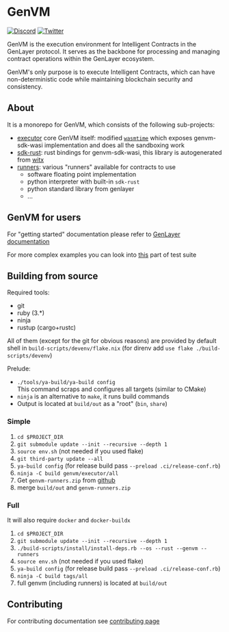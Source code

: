 # GenVM
[![Discord](https://dcbadge.vercel.app/api/server/8Jm4v89VAu?compact=true&style=flat)](https://discord.gg/VpfmXEMN66) [![Twitter](https://img.shields.io/twitter/url/https/twitter.com/yeagerai.svg?style=social&label=Follow%20%40GenLayer)](https://x.com/GenLayer)

GenVM is the execution environment for Intelligent Contracts in the GenLayer protocol. It serves as the backbone for processing and managing contract operations within the GenLayer ecosystem.

GenVM's only purpose is to execute Intelligent Contracts, which can have non-deterministic code while maintaining blockchain security and consistency.

## About

It is a monorepo for GenVM, which consists of the following sub-projects:

- [executor](./executor/) core GenVM itself: modified [`wasmtime`](https://wasmtime.dev) which exposes genvm-sdk-wasi implementation and does all the sandboxing work
- [sdk-rust](./sdk-rust/): rust bindings for genvm-sdk-wasi, this library is autogenerated from [witx](./executor/src/wasi/witx/genlayer_sdk.witx)
- [runners](./runners/): various "runners" available for contracts to use
    - software floating point implementation
    - python interpreter with built-in `sdk-rust`
    - python standard library from genlayer
    - ...

##  GenVM for users

For "getting started" documentation please refer to [GenLayer documentation](https://docs.genlayer.com/build-with-genlayer/intelligent-contracts)

For more complex examples you can look into [this](./executor/testdata/cases/py-core) part of test suite


## Building from source

Required tools:
- git
- ruby (3.\*)
- ninja
- rustup (cargo+rustc)

All of them (except for the git for obvious reasons) are provided by default shell in `build-scripts/devenv/flake.nix` (for direnv add `use flake ./build-scripts/devenv`)

Prelude:
- `./tools/ya-build/ya-build config`<br />
  This command scraps and configures all targets (similar to CMake)
- `ninja` is an alternative to `make`, it runs build commands
- Output is located at `build/out` as a "root" (`bin`, `share`)

### Simple
1. `cd $PROJECT_DIR`
2. `git submodule update --init --recursive --depth 1`
3. `source env.sh` (not needed if you used flake)
4. `git third-party update --all`
5. `ya-build config` (for release build pass `--preload .ci/release-conf.rb`)
6. `ninja -C build genvm/executor/all`
7. Get `genvm-runners.zip` from [github](https://github.com/yeagerai/genvm)
8. merge `build/out` and `genvm-runners.zip`

### Full

It will also require `docker` and `docker-buildx`

1. `cd $PROJECT_DIR`
2. `git submodule update --init --recursive --depth 1`
3. `./build-scripts/install/install-deps.rb --os --rust --genvm --runners`
4. `source env.sh` (not needed if you used flake)
5. `ya-build config` (for release build pass `--preload .ci/release-conf.rb`)
6. `ninja -C build tags/all`
7. full genvm (including runners) is located at `build/out`

## Contributing

For contributing documentation see [contributing page](./doc/contributing/README.md)
